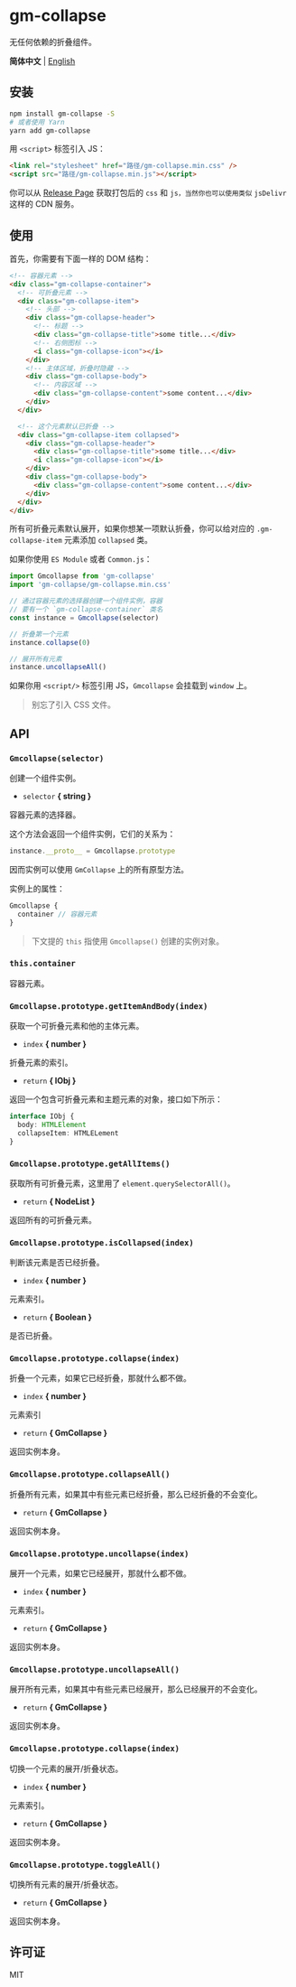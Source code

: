 # gm-collapse

无任何依赖的折叠组件。

**简体中文** | [English](./README.md)

## 安装

```bash
npm install gm-collapse -S
# 或者使用 Yarn
yarn add gm-collapse
```

用 `<script>` 标签引入 JS：

```html
<link rel="stylesheet" href="路径/gm-collapse.min.css" />
<script src="路径/gm-collapse.min.js"></script>
```

你可以从 [Release Page](https://github.com/Gu-Miao/gm-collapse/releases) 获取打包后的 `css` 和 `js，当然你也可以使用类似` `jsDelivr` 这样的 CDN 服务。

## 使用

首先，你需要有下面一样的 DOM 结构：

```html
<!-- 容器元素 -->
<div class="gm-collapse-container">
  <!-- 可折叠元素 -->
  <div class="gm-collapse-item">
    <!-- 头部 -->
    <div class="gm-collapse-header">
      <!-- 标题 -->
      <div class="gm-collapse-title">some title...</div>
      <!-- 右侧图标 -->
      <i class="gm-collapse-icon"></i>
    </div>
    <!-- 主体区域，折叠时隐藏 -->
    <div class="gm-collapse-body">
      <!-- 内容区域 -->
      <div class="gm-collapse-content">some content...</div>
    </div>
  </div>

  <!-- 这个元素默认已折叠 -->
  <div class="gm-collapse-item collapsed">
    <div class="gm-collapse-header">
      <div class="gm-collapse-title">some title...</div>
      <i class="gm-collapse-icon"></i>
    </div>
    <div class="gm-collapse-body">
      <div class="gm-collapse-content">some content...</div>
    </div>
  </div>
</div>
```

所有可折叠元素默认展开，如果你想某一项默认折叠，你可以给对应的 `.gm-collapse-item` 元素添加 `collapsed` 类。

如果你使用 `ES Module` 或者 `Common.js`：

```js
import Gmcollapse from 'gm-collapse'
import 'gm-collapse/gm-collapse.min.css'

// 通过容器元素的选择器创建一个组件实例，容器
// 要有一个 `gm-collapse-container` 类名
const instance = Gmcollapse(selector)

// 折叠第一个元素
instance.collapse(0)

// 展开所有元素
instance.uncollapseAll()
```

如果你用 `<script/>` 标签引用 JS，`Gmcollapse` 会挂载到 `window` 上。

> 别忘了引入 CSS 文件。

## API

### `Gmcollapse(selector)`

创建一个组件实例。

- `selector` **{ string }**

容器元素的选择器。

这个方法会返回一个组件实例，它们的关系为：

```js
instance.__proto__ = Gmcollapse.prototype
```

因而实例可以使用 `GmCollapse` 上的所有原型方法。

实例上的属性：

```js
Gmcollapse {
  container // 容器元素
}
```

> 下文提的 `this` 指使用 `Gmcollapse()` 创建的实例对象。

### `this.container`

容器元素。

### `Gmcollapse.prototype.getItemAndBody(index)`

获取一个可折叠元素和他的主体元素。

- `index` **{ number }**

折叠元素的索引。

- `return` **{ IObj }**

返回一个包含可折叠元素和主题元素的对象，接口如下所示：

```ts
interface IObj {
  body: HTMLElement
  collapseItem: HTMLELement
}
```

### `Gmcollapse.prototype.getAllItems()`

获取所有可折叠元素，这里用了 `element.querySelectorAll()`。

- `return` **{ NodeList }**

返回所有的可折叠元素。

### `Gmcollapse.prototype.isCollapsed(index)`

判断该元素是否已经折叠。

- `index` **{ number }**

元素索引。

- `return` **{ Boolean }**

是否已折叠。

### `Gmcollapse.prototype.collapse(index)`

折叠一个元素，如果它已经折叠，那就什么都不做。

- `index` **{ number }**

元素索引

- `return` **{ GmCollapse }**

返回实例本身。

### `Gmcollapse.prototype.collapseAll()`

折叠所有元素，如果其中有些元素已经折叠，那么已经折叠的不会变化。

- `return` **{ GmCollapse }**

返回实例本身。

### `Gmcollapse.prototype.uncollapse(index)`

展开一个元素，如果它已经展开，那就什么都不做。

- `index` **{ number }**

元素索引。

- `return` **{ GmCollapse }**

返回实例本身。

### `Gmcollapse.prototype.uncollapseAll()`

展开所有元素，如果其中有些元素已经展开，那么已经展开的不会变化。

- `return` **{ GmCollapse }**

返回实例本身。

### `Gmcollapse.prototype.collapse(index)`

切换一个元素的展开/折叠状态。

- `index` **{ number }**

元素索引。

- `return` **{ GmCollapse }**

返回实例本身。

### `Gmcollapse.prototype.toggleAll()`

切换所有元素的展开/折叠状态。

- `return` **{ GmCollapse }**

返回实例本身。

## 许可证

MIT
